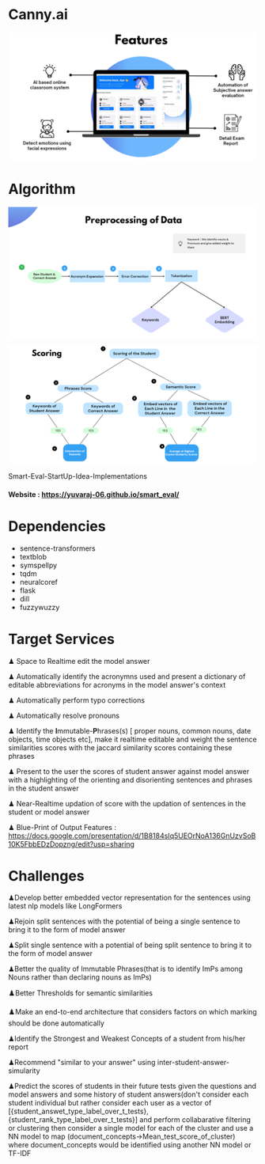 #  Canny.ai

![alt text](https://github.com/yuvaraj-06/smart_eval/blob/main/whole.PNG)

# Algorithm

![alt text](https://github.com/yuvaraj-06/smart_eval/blob/main/algo-1.PNG)

![alt text](https://github.com/yuvaraj-06/smart_eval/blob/main/algo-2.PNG)

Smart-Eval-StartUp-Idea-Implementations


#### Website : https://yuvaraj-06.github.io/smart_eval/

# Dependencies

* sentence-transformers
* textblob
* symspellpy
* tqdm
* neuralcoref
* flask
* dill
* fuzzywuzzy


# Target Services

♟ Space to Realtime edit the model answer

♟ Automatically identify the acronymns used and present a dictionary of editable abbreviations for acronyms in the model answer's context

♟ Automatically perform typo corrections

♟ Automatically resolve pronouns

♟ Identify the **I**mmutable-**P**hrases(s) [ proper nouns, common nouns, date objects, time objects etc], make it realtime editable and weight the sentence similarities scores with the jaccard similarity scores containing these phrases

♟ Present to the user the scores of student answer against model answer with a highlighting of the orienting and disorienting sentences and phrases in the student answer

♟ Near-Realtime updation of score with the updation of sentences in the student or model answer 

♟ Blue-Print of Output Features : https://docs.google.com/presentation/d/1B8184sIq5UEOrNoA136GnUzvSoB10K5FbbEDzDopzng/edit?usp=sharing


# Challenges 

♟Develop better embedded vector representation for the sentences using latest nlp models like LongFormers

♟Rejoin split sentences with the potential of being a single sentence to bring it to the form of model answer

♟Split single sentence with a potential of being split sentence to bring it to the form of model answer

♟Better the quality of Immutable Phrases(that is to identify ImPs among Nouns rather than declaring nouns as ImPs)

♟️Better Thresholds for semantic similarities

♟️Make an end-to-end architecture that considers factors on which marking should be done automatically

♟Identify the Strongest and Weakest Concepts of a student from his/her report

♟Recommend "similar to your answer" using inter-student-answer-simularity

♟Predict the scores of students in their future tests given the questions and model answers and some history of student answers(don't consider each student individual but rather consider each user as a vector of [{student_answet_type_label_over_t_tests}, {student_rank_type_label_over_t_tests}] and perform collabarative filtering or clustering then consider a single model for each of the cluster and use a NN model to map (document_concepts->Mean_test_score_of_cluster) where document_concepts would be identified using another NN model or TF-IDF
